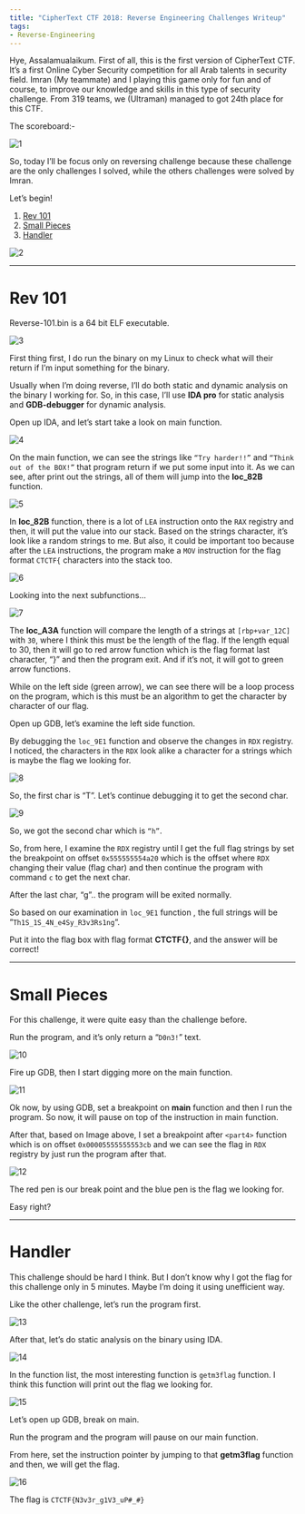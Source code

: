 ```yaml
---
title: "CipherText CTF 2018: Reverse Engineering Challenges Writeup"
tags:
- Reverse-Engineering
---
```


Hye, Assalamualaikum. First of all, this is the first version of CipherText CTF. It’s a first Online Cyber Security competition for all Arab talents in security field. Imran (My teammate) and I playing this game only for fun and of course, to improve our knowledge and skills in this type of security challenge. From 319 teams, we (Ultraman) managed to got 24th place for this CTF.

The scoreboard:-

![1](https://user-images.githubusercontent.com/56353946/206090036-0bea0e70-47fa-4ecd-9fd2-4395626ef762.png)


So, today I’ll be focus only on reversing challenge because these challenge are the only challenges I solved, while the others challenges were solved by Imran.

Let’s begin!

 1. [Rev 101](#rev-101)
 2. [Small Pieces](#small-pieces)
 3. [Handler](#handler)

![2](https://user-images.githubusercontent.com/56353946/206090052-0896f708-5f1b-49d1-aaeb-2602d1cd34cf.png)

---
# Rev 101

Reverse-101.bin is a 64 bit ELF executable.

![3](https://user-images.githubusercontent.com/56353946/206090072-59c475f0-e5d0-41f7-bf87-89bde9f84f17.png)

First thing first, I do run the binary on my Linux to check what will their return if I’m input something for the binary.

Usually when I’m doing reverse, I’ll do both static and dynamic analysis on the binary I working for. So, in this case, I’ll use **IDA pro** for static analysis and **GDB-debugger** for dynamic analysis.

Open up IDA, and let’s start take a look on main function.

![4](https://user-images.githubusercontent.com/56353946/206090079-7c2c5d3b-4405-4960-8463-a1db9e2112b2.png)

On the main function, we can see the strings like `“Try harder!!”` and `“Think out of the BOX!”` that program return if we put some input into it. As we can see, after print out the strings, all of them will jump into the **loc_82B** function.

![5](https://user-images.githubusercontent.com/56353946/206090091-6c8dbb97-054d-4d7e-9f05-f50873303d92.png)

In **loc_82B** function, there is a lot of `LEA` instruction onto the `RAX` registry and then, it will put the value into our stack. Based on the strings character, it’s look like a random strings to me. But also, it could be important too because after the `LEA` instructions, the program make a `MOV` instruction for the flag format `CTCTF{` characters into the stack too.

![6](https://user-images.githubusercontent.com/56353946/206090098-cd4962ec-8587-4580-af54-486456a96da8.png)

Looking into the next subfunctions...

![7](https://user-images.githubusercontent.com/56353946/206090109-fb848c20-e03a-46df-8c8f-99aac2b4c319.png)

The  **loc_A3A** function will compare the length of a strings at  `[rbp+var_12C]` with `30`, where I think this must be the length of the flag. If the length equal to 30, then it will go to red arrow function which is the flag format last character, “}” and then the program exit. And if it’s not, it will got to green arrow functions.

While on the left side (green arrow), we can see there will be a loop process on the program, which is this must be an algorithm to get the character by character of our flag.

Open up GDB, let’s examine the left side function.

By debugging the `loc_9E1` function and observe the changes in `RDX` registry. I noticed, the characters in the `RDX` look alike a character for a strings which is maybe the flag we looking for.

![8](https://user-images.githubusercontent.com/56353946/206090140-6281d2dd-f94b-4640-bb5a-91a57ccbf0fc.png)

So, the first char is “T”. Let’s continue debugging it to get the second char.

![9](https://user-images.githubusercontent.com/56353946/206090155-32f08936-b463-42be-990f-69f1fe8ab8ee.png)

So, we got the second char which is `“h”`.

So, from here, I examine the  `RDX`  registry until I get the full flag strings by set the breakpoint on offset  `0x555555554a20` which is the offset where `RDX`  changing their value (flag char) and then continue the program with command `c` to get the next char.

After the last char, “g”.. the program will be exited normally.

So based on our examination in  `loc_9E1` function , the full strings will be “`Th1S_1S_4N_e4Sy_R3v3Rs1ng`“.

Put it into the flag box with flag format  **CTCTF{}**, and the answer will be correct!

---
# Small Pieces
For this challenge, it were quite easy than the challenge before.

Run the program, and it’s only return a “`D0n3!`” text.

![10](https://user-images.githubusercontent.com/56353946/206090177-23ab4d79-0ee0-4d38-b5da-48a320f0a128.png)

Fire up GDB, then I start digging more on the main function.

![11](https://user-images.githubusercontent.com/56353946/206090196-3ee5e622-071a-48d8-a96f-896a3d87c9b6.png)

Ok now, by using GDB, set a breakpoint on **main** function and then I run the program. So now, it will pause on top of the instruction in main function.

After that, based on Image above, I set a breakpoint after `<part4>` function which is on offset `0x00005555555553cb` and we can see the flag in `RDX` registry by just run the program after that.

![12](https://user-images.githubusercontent.com/56353946/206090209-30298a11-41b5-4899-b244-0ccef136bc6c.png)

The red pen is our break point and the blue pen is the flag we looking for.

Easy right?

---

# Handler
This challenge should be hard I think. But I don’t know why I got the flag for this challenge only in 5 minutes. Maybe I’m doing it using unefficient way.

Like the other challenge, let’s run the program first.

![13](https://user-images.githubusercontent.com/56353946/206090223-76760b93-b49f-4639-b0d4-7e63de18adf4.png)

After that, let’s do static analysis on the binary using IDA.

![14](https://user-images.githubusercontent.com/56353946/206090250-f2d815f5-df3f-484b-8c40-e60c27040ee5.png)

In the function list, the most interesting function is `getm3flag` function. I think this function will print out the flag we looking for.

![15](https://user-images.githubusercontent.com/56353946/206090287-227c2cbf-c80d-48da-85e7-6cd527bc0836.png)

Let’s open up GDB, break on main.

Run the program and the program will pause on our main function.

From here, set the instruction pointer by jumping to that  **getm3flag**  function and then, we will get the flag.

![16](https://user-images.githubusercontent.com/56353946/206090308-b45f2889-e790-4c4b-b1be-ccf2a905802d.png)

  
The flag is `CTCTF{N3v3r_g1V3_uP#_#}`
